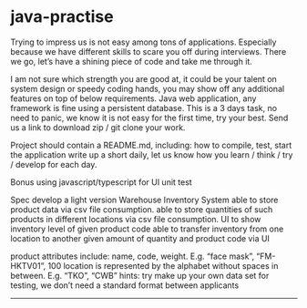 # java-practise


Trying to impress us is not easy among tons of applications. Especially because we have different skills to scare you off during interviews.  There we go, let’s have a shining piece of code and take me through it.

I am not sure which strength you are good at, it could be your talent on system design or speedy coding hands, you may show off any additional features on top of below requirements. 
Java web application, any framework is fine
using a persistent database.
This is a 3 days task, no need to panic, we know it is not easy for the first time, try your best.
Send us a link to download zip / git clone your work.

Project should contain a README.md, including:
how to compile, test, start the application
write up a short daily, let us know how you learn / think / try / develop for each day. 

Bonus
using javascript/typescript for UI
unit test

Spec
develop a light version Warehouse Inventory System
able to store product data via csv file consumption. 
able to store quantities of such products in different locations via csv file consumption. 
UI to show inventory level of given product code
able to transfer inventory from one location to another given amount of quantity and product code via UI

product attributes include: name, code, weight. E.g. “face mask”, “FM-HKTV01”, 100
location is represented by the alphabet without spaces in between. E.g. “TKO”, “CWB”
hints: try make up your own data set for testing, we don’t need a standard format between applicants 
****
